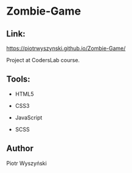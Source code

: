 # Zombie-Game

## Link:

https://piotrwyszynski.github.io/Zombie-Game/

Project at CodersLab course.

## Tools:

- HTML5

- CSS3

- JavaScript

- SCSS

## Author

Piotr Wyszyński